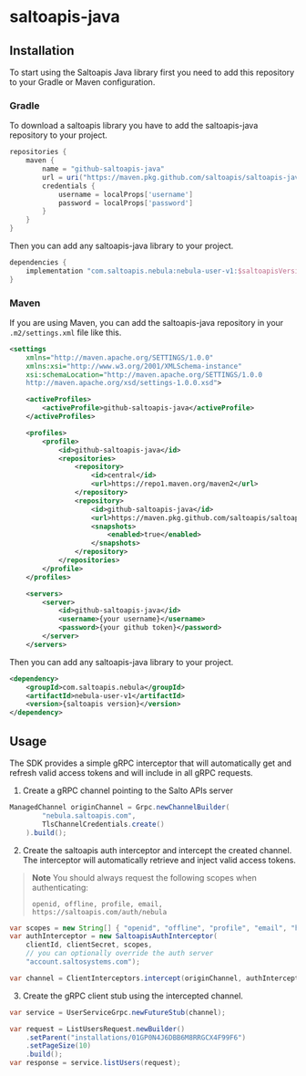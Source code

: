 # saltoapis-java

## Installation

To start using the Saltoapis Java library first you need to add this repository to your Gradle or Maven configuration.

### Gradle

To download a saltoapis library you have to add the saltoapis-java repository to your project.

```gradle
repositories {
    maven {
        name = "github-saltoapis-java"
        url = uri("https://maven.pkg.github.com/saltoapis/saltoapis-java")
        credentials {
            username = localProps['username']
            password = localProps['password']
        }
    }
}
```

Then you can add any saltoapis-java library to your project.

```gradle
dependencies {
    implementation "com.saltoapis.nebula:nebula-user-v1:$saltoapisVersion"
}
```

### Maven

If you are using Maven, you can add the saltoapis-java repository in your `.m2/settings.xml` file like this.

```xml
<settings 
    xmlns="http://maven.apache.org/SETTINGS/1.0.0" 
    xmlns:xsi="http://www.w3.org/2001/XMLSchema-instance"
    xsi:schemaLocation="http://maven.apache.org/SETTINGS/1.0.0
    http://maven.apache.org/xsd/settings-1.0.0.xsd">

    <activeProfiles>
        <activeProfile>github-saltoapis-java</activeProfile>
    </activeProfiles>

    <profiles>
        <profile>
            <id>github-saltoapis-java</id>
            <repositories>
                <repository>
                    <id>central</id>
                    <url>https://repo1.maven.org/maven2</url>
                </repository>
                <repository>
                    <id>github-saltoapis-java</id>
                    <url>https://maven.pkg.github.com/saltoapis/saltoapis-java/</url>
                    <snapshots>
                        <enabled>true</enabled>
                    </snapshots>
                </repository>
            </repositories>
        </profile>
    </profiles>

    <servers>
        <server>
            <id>github-saltoapis-java</id>
            <username>{your username}</username>
            <password>{your github token}</password>
        </server>
    </servers>
```

Then you can add any saltoapis-java library to your project.

```xml
<dependency>
    <groupId>com.saltoapis.nebula</groupId>
    <artifactId>nebula-user-v1</artifactId>
    <version>{saltoapis version}</version>
</dependency>
```

## Usage

The SDK provides a simple gRPC interceptor that will automatically get and refresh valid access tokens and will include in all gRPC requests.

1. Create a gRPC channel pointing to the Salto APIs server

```java
ManagedChannel originChannel = Grpc.newChannelBuilder(
        "nebula.saltoapis.com",
        TlsChannelCredentials.create()
    ).build();
```


2. Create the saltoapis auth interceptor and intercept the created channel. The interceptor will automatically retrieve and inject valid access tokens.

> **Note**
> You should always request the following scopes when authenticating:
> ```
> openid, offline, profile, email, https://saltoapis.com/auth/nebula
> ```

```java
var scopes = new String[] { "openid", "offline", "profile", "email", "https://saltoapis.com/auth/nebula" };
var authInterceptor = new SaltoapisAuthInterceptor(
    clientId, clientSecret, scopes,
    // you can optionally override the auth server
    "account.saltosystems.com");

var channel = ClientInterceptors.intercept(originChannel, authInterceptor);
```

3. Create the gRPC client stub using the intercepted channel.

```java
var service = UserServiceGrpc.newFutureStub(channel);

var request = ListUsersRequest.newBuilder()
    .setParent("installations/01GP0N4J6DBB6M8RRGCX4F99F6")
    .setPageSize(10)
    .build();
var response = service.listUsers(request);
```

